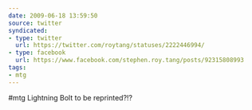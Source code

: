 ```yaml
---
date: 2009-06-18 13:59:50
source: twitter
syndicated:
- type: twitter
  url: https://twitter.com/roytang/statuses/2222446994/
- type: facebook
  url: https://www.facebook.com/stephen.roy.tang/posts/92315808993
tags:
- mtg
---
```


#mtg Lightning Bolt to be reprinted?!?